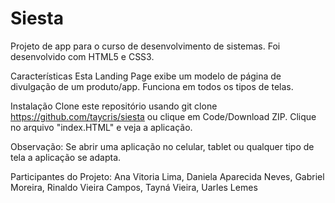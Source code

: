 # Siesta
Projeto de app para o curso de desenvolvimento de sistemas. Foi desenvolvido com HTML5 e CSS3.

Características
Esta Landing Page exibe um modelo de página de divulgação de um produto/app. Funciona em todos os tipos de telas.

Instalação
Clone este repositório usando git clone https://github.com/taycris/siesta ou clique em Code/Download ZIP. Clique no arquivo "index.HTML" e veja a aplicação.

Observação: Se abrir uma aplicação no celular, tablet ou qualquer tipo de tela a aplicação se adapta.

Participantes do Projeto:
Ana Vitoria Lima,
Daniela Aparecida Neves,
Gabriel Moreira,
Rinaldo Vieira Campos,
Tayná Vieira,
Uarles Lemes
